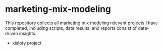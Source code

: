 # marketing-mix-modeling
This repository collects all marketing mix modeling relevant projects I have completed, including scripts, data results, and reports consist of data-driven insights:
- kisloty project
